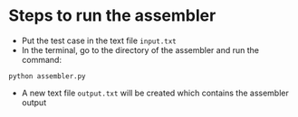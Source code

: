 # Steps to run the assembler
- Put the test case in the text file `input.txt`
- In the terminal, go to the directory of the assembler and run the command:
```console
python assembler.py
```
- A new text file `output.txt` will be created which contains the assembler output
